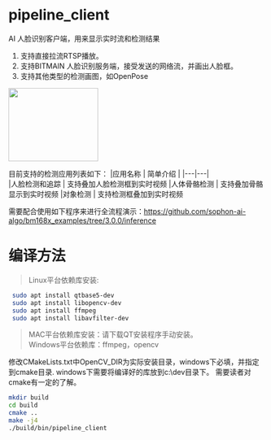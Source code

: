 # pipeline_client

AI 人脸识别客户端，用来显示实时流和检测结果
1. 支持直接拉流RTSP播放。
2. 支持BITMAIN 人脸识别服务端，接受发送的网络流，并画出人脸框。
3. 支持其他类型的检测画图，如OpenPose

<img src="./res/face.jpg" width="176" height="144">

目前支持的检测应用列表如下：
|应用名称 | 简单介绍 |
|---|---|  
|人脸检测和追踪 | 支持叠加人脸检测框到实时视频
|人体骨骼检测 | 支持叠加骨骼显示到实时视频
|对象检测 | 支持检测框叠加到实时视频

需要配合使用如下程序来进行全流程演示：https://github.com/sophon-ai-algo/bm168x_examples/tree/3.0.0/inference
# 编译方法

> Linux平台依赖库安装:
```bash
 sudo apt install qtbase5-dev
 sudo apt install libopencv-dev
 sudo apt install ffmpeg
 sudo apt install libavfilter-dev
```

> MAC平台依赖库安装：请下载QT安装程序手动安装。   
> Windows平台依赖库：ffmpeg，opencv  

修改CMakeLists.txt中OpenCV_DIR为实际安装目录，windows下必填，并指定到cmake目录. windows下需要将编译好的库放到c:\\dev目录下。 需要读者对cmake有一定的了解。  

```bash
mkdir build   
cd build
cmake ..   
make -j4   
./build/bin/pipeline_client
```



